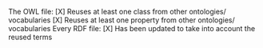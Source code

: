 The OWL file:
[X] Reuses at least one class from other ontologies/
vocabularies
[X] Reuses at least one property from other ontologies/
vocabularies
Every RDF file:
[X] Has been updated to take into account the reused
terms 